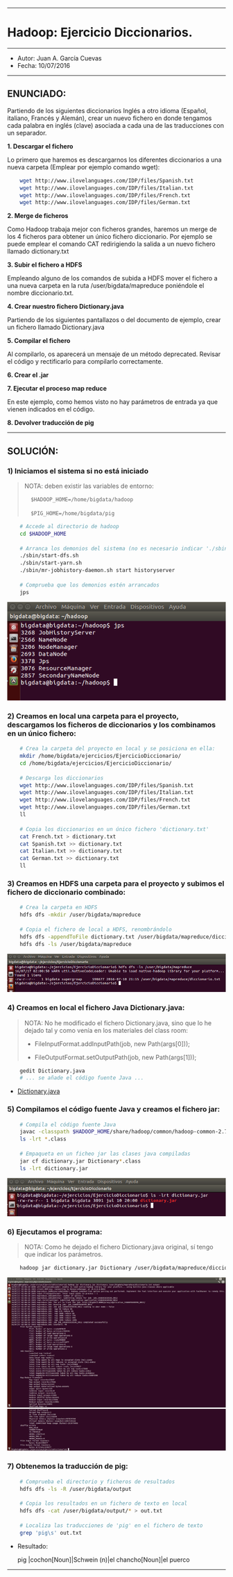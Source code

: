***
# Hadoop: Ejercicio Diccionarios.
***
- Autor: Juan A. García Cuevas
- Fecha: 10/07/2016

***

## ENUNCIADO:

Partiendo de los siguientes diccionarios Inglés a otro idioma (Español, italiano, Francés y Alemán), crear un nuevo fichero en donde tengamos cada palabra en inglés (clave) asociada a cada una de las traducciones con un separador.

**1. Descargar el fichero**

Lo primero que haremos es descargarnos los diferentes diccionarios a una nueva carpeta (Emplear por ejemplo comando wget):
```bash
    wget http://www.ilovelanguages.com/IDP/files/Spanish.txt
    wget http://www.ilovelanguages.com/IDP/files/Italian.txt
    wget http://www.ilovelanguages.com/IDP/files/French.txt
    wget http://www.ilovelanguages.com/IDP/files/German.txt
```

**2. Merge de ficheros**

Como Hadoop trabaja mejor con ficheros grandes, haremos un merge de los 4 ficheros para obtener un único fichero diccionario.
Por ejemplo se puede emplear el comando CAT redirigiendo la salida a un nuevo fichero llamado dictionary.txt

**3. Subir el fichero a HDFS**

Empleando alguno de los comandos de subida a HDFS mover el fichero a una nueva carpeta en la ruta /user/bigdata/mapreduce poniéndole el nombre diccionario.txt.

**4. Crear nuestro fichero Dictionary.java**

Partiendo de los siguientes pantallazos o del documento de ejemplo, crear un fichero llamado Dictionary.java

**5. Compilar el fichero**

Al compilarlo, os aparecerá un mensaje de un método deprecated. Revisar el código y rectificarlo para compilarlo correctamente.

**6. Crear el .jar**

**7. Ejecutar el proceso map reduce**

En este ejemplo, como hemos visto no hay parámetros de entrada ya que vienen indicados en el código.

**8. Devolver traducción de pig**

***

## SOLUCIÓN:

### 1) Iniciamos el sistema si no está iniciado

> NOTA: deben existir las variables de entorno:
>
>       $HADOOP_HOME=/home/bigdata/hadoop
>
>       $PIG_HOME=/home/bigdata/pig

```bash
    # Accede al directorio de hadoop
    cd $HADOOP_HOME

    # Arranca los demonios del sistema (no es necesario indicar './sbin/', pero se incluye por claridad)
    ./sbin/start-dfs.sh
    ./sbin/start-yarn.sh
    ./sbin/mr-jobhistory-daemon.sh start historyserver

    # Comprueba que los demonios estén arrancados
    jps
```

![Demonios Hadoop](images/DemoniosHadoop.png)

### 2) Creamos en local una carpeta para el proyecto, descargamos los ficheros de diccionarios y los combinamos en un único fichero:

```bash
    # Crea la carpeta del proyecto en local y se posiciona en ella:
    mkdir /home/bigdata/ejercicios/EjercicioDiccionario/
    cd /home/bigdata/ejercicios/EjercicioDiccionario/

    # Descarga los diccionarios
    wget http://www.ilovelanguages.com/IDP/files/Spanish.txt
    wget http://www.ilovelanguages.com/IDP/files/Italian.txt
    wget http://www.ilovelanguages.com/IDP/files/French.txt
    wget http://www.ilovelanguages.com/IDP/files/German.txt
    ll

    # Copia los diccionarios en un único fichero 'dictionary.txt'
    cat French.txt > dictionary.txt
    cat Spanish.txt >> dictionary.txt
    cat Italian.txt >> dictionary.txt
    cat German.txt >> dictionary.txt
    ll
```

### 3) Creamos en HDFS una carpeta para el proyecto y subimos el fichero de diccionario combinado:

```bash
    # Crea la carpeta en HDFS
    hdfs dfs -mkdir /user/bigdata/mapreduce

    # Copia el fichero de local a HDFS, renombrándolo
    hdfs dfs -appendToFile dictionary.txt /user/bigdata/mapreduce/diccionario.txt
    hdfs dfs -ls /user/bigdata/mapreduce
```

![LsDiccionario](images/LsDiccionario.png)


### 4) Creamos en local el fichero Java Dictionary.java:

>
> NOTA: No he modificado el fichero Dictionary.java, sino que lo he dejado tal y como venía en los materiales del class room:
>
> - FileInputFormat.addInputPath(job, new Path(args[0]));
>
> - FileOutputFormat.setOutputPath(job, new Path(args[1]));
>

```bash
    gedit Dictionary.java
    # ... se añade el código fuente Java ...
```
- [Dictionary.java](src/Dictionary.java)

### 5) Compilamos el código fuente Java y creamos el fichero jar:

```bash
    # Compila el código fuente Java
    javac -classpath $HADOOP_HOME/share/hadoop/common/hadoop-common-2.7.2.jar:$HADOOP_HOME/share/hadoop/common/lib/hadoop-annotations-2.7.2.jar:$HADOOP_HOME/share/hadoop/mapreduce/hadoop-mapreduce-client-core-2.7.2.jar Dictionary.java
    ls -lrt *.class

    # Empaqueta en un ficheo jar las clases java compiladas
    jar cf dictionary.jar Dictionary*.class
    ls -lrt dictionary.jar
```

![LsJar](images/LsJar.png)

### 6) Ejecutamos el programa:

> NOTA: Como he dejado el fichero Dictionary.java original, sí tengo que indicar los parámetros.

```bash
    hadoop jar dictionary.jar Dictionary /user/bigdata/mapreduce/diccionario.txt output
```

![Output_1](images/Output_1.png)
![Output_2](images/Output_2.png)

### 7) Obtenemos la traducción de pig:

```bash
    # Comprueba el directorio y ficheros de resultados
    hdfs dfs -ls -R /user/bigdata/output

    # Copia los resultados en un fichero de texto en local
    hdfs dfs -cat /user/bigdata/output/* > out.txt

    # Localiza las traducciones de 'pig' en el fichero de texto
    grep 'pig\s' out.txt
```

- Resultado:

    pig	|cochon[Noun]|Schwein (n)|el chancho[Noun]|el puerco


***


